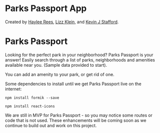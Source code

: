 # Parks Passport App
Created by [Haylee Rees](github.com/sassy85), [Lizz Klein](github.com/5lizzerin), and [Kevin J Stafford](github.com/kevinjstafford).

# Parks Passport

Looking for the perfect park in your neighborhood? Parks Passport is your answer! Easily search through a list of parks, neighborhoods and amenities available near you. (Sample data provided to start).

You can add an amenity to your park, or get rid of one.

Some dependencies to install until we get Parks Passport live on the internet:

`npm install formik --save`

`npm install react-icons`

We are still in MVP for Parks Passport - so you may notice some routes or code that is not used. These enhancements will be coming soon as we continue to build out and work on this project.